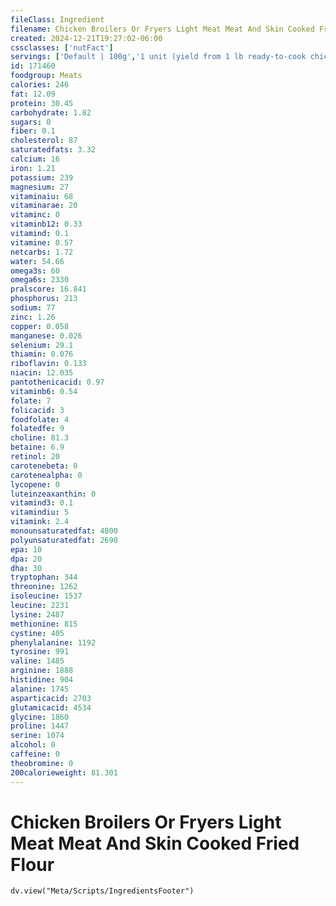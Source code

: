 ```yaml
---
fileClass: Ingredient
filename: Chicken Broilers Or Fryers Light Meat Meat And Skin Cooked Fried Flour
created: 2024-12-21T19:27:02-06:00
cssclasses: ['nutFact']
servings: ['Default | 100g','1 unit (yield from 1 lb ready-to-cook chicken) | 78','1/2 chicken, bone removed | 130']
id: 171460
foodgroup: Meats
calories: 246
fat: 12.09
protein: 30.45
carbohydrate: 1.82
sugars: 0
fiber: 0.1
cholesterol: 87
saturatedfats: 3.32
calcium: 16
iron: 1.21
potassium: 239
magnesium: 27
vitaminaiu: 68
vitaminarae: 20
vitaminc: 0
vitaminb12: 0.33
vitamind: 0.1
vitamine: 0.57
netcarbs: 1.72
water: 54.66
omega3s: 60
omega6s: 2330
pralscore: 16.841
phosphorus: 213
sodium: 77
zinc: 1.26
copper: 0.058
manganese: 0.026
selenium: 29.1
thiamin: 0.076
riboflavin: 0.133
niacin: 12.035
pantothenicacid: 0.97
vitaminb6: 0.54
folate: 7
folicacid: 3
foodfolate: 4
folatedfe: 9
choline: 81.3
betaine: 6.9
retinol: 20
carotenebeta: 0
carotenealpha: 0
lycopene: 0
luteinzeaxanthin: 0
vitamind3: 0.1
vitamindiu: 5
vitamink: 2.4
monounsaturatedfat: 4800
polyunsaturatedfat: 2690
epa: 10
dpa: 20
dha: 30
tryptophan: 344
threonine: 1262
isoleucine: 1537
leucine: 2231
lysine: 2487
methionine: 815
cystine: 405
phenylalanine: 1192
tyrosine: 991
valine: 1485
arginine: 1888
histidine: 904
alanine: 1745
asparticacid: 2703
glutamicacid: 4534
glycine: 1860
proline: 1447
serine: 1074
alcohol: 0
caffeine: 0
theobromine: 0
200calorieweight: 81.301
---
```


# Chicken Broilers Or Fryers Light Meat Meat And Skin Cooked Fried Flour

```dataviewjs
dv.view("Meta/Scripts/IngredientsFooter")
```